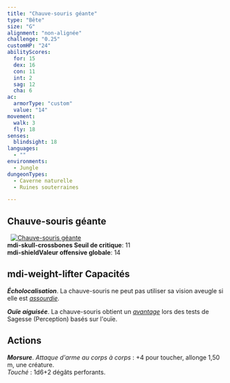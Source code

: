 ```yaml
---
title: "Chauve-souris géante"
type: "Bête"
size: "G"
alignment: "non-alignée"
challenge: "0.25"
customHP: "24"
abilityScores:
  for: 15
  dex: 16
  con: 11
  int: 2
  sag: 12
  cha: 6
ac:
  armorType: "custom"
  value: "14"
movement:
  walk: 3
  fly: 18
senses:
  blindsight: 18
languages:
  - ""
environments:
  - Jungle
dungeonTypes:
  - Caverne naturelle
  - Ruines souterraines

---
```

## Chauve-souris géante
&nbsp;
[![Chauve-souris géante](https://www.douaratil.fr/illustrations/bete/chauvesourisgeantem.png)](https://www.douaratil.fr/illustrations/bete/chauvesourisgeante.jpg)  
**<v-icon>mdi-skull-crossbones</v-icon> Seuil de critique**: 11        
**<v-icon>mdi-shield</v-icon>Valeur offensive globale**: 14     
## <v-icon>mdi-weight-lifter</v-icon> Capacités
_**Écholocalisation**_. La chauve-souris ne peut pas utiliser sa vision aveugle si elle est [_assourdie_](/gerer-la-sante-du-personnage/#assourdi).

_**Ouïe aiguisée**_. La chauve-souris obtient un [_avantage_](/utiliser-les-caracteristiques/#avantage-et-desavantage) lors des tests de Sagesse (Perception) basés sur l'ouïe.

## Actions
_**Morsure**_. _Attaque d'arme au corps à corps_ : +4 pour toucher, allonge 1,50 m, une créature.  
_Touché_ : 1d6+2 dégâts perforants.
